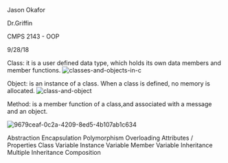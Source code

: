 Jason Okafor

Dr.Griffin

CMPS 2143 - OOP

9/28/18

Class: it is a user defined data type, which holds its own data members and member functions.
![classes-and-objects-in-c](https://user-images.githubusercontent.com/42749823/46172530-55b3c700-c269-11e8-9e85-5c5f19c78fde.png)



Object: is an instance of a class. When a class is defined, no memory is allocated.
![class-and-object](https://user-images.githubusercontent.com/42749823/46172939-81837c80-c26a-11e8-8883-e386c63db8bf.jpg)


Method: is a member function of a class,and associated with a message and an object.

![9679ceaf-0c2a-4209-8ed5-4b107ab1c634](https://user-images.githubusercontent.com/42749823/46173670-9103c500-c26c-11e8-8b60-a91636b11160.png)


Abstraction
Encapsulation
Polymorphism
Overloading
Attributes / Properties
Class Variable
Instance Variable
Member Variable
Inheritance
Multiple Inheritance
Composition
